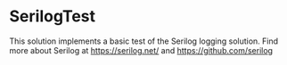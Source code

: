 # SerilogTest
This solution implements a basic test of the Serilog logging solution. 
Find more about Serilog at 
https://serilog.net/
and
https://github.com/serilog

